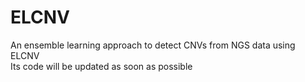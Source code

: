 # ELCNV
An ensemble learning approach to detect CNVs from NGS data using ELCNV </br>
Its code will be updated as soon as possible
